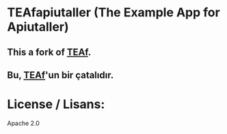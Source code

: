 # TEAfapiutaller (The Example App for Apiutaller)
## This a fork of [TEAf](https://github.com/MuKonqi/TEAf).
## Bu, [TEAf](https://github.com/MuKonqi/TEAf)'un bir çatalıdır.

# License / Lisans:
Apache 2.0